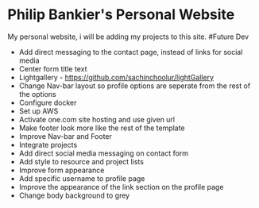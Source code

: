 # Philip Bankier's Personal Website
My personal website, i will be adding my projects to this site.
#Future Dev
* Add direct messaging to the contact page, instead of links for social media
* Center form title text
* Lightgallery - https://github.com/sachinchoolur/lightGallery
* Change Nav-bar layout so profile options are seperate from the rest of the options
* Configure docker 
* Set up AWS
* Activate one.com site hosting and use given url
* Make footer look more like the rest of the template
* Improve Nav-bar and Footer
* Integrate projects 
* Add direct social media messaging on contact form 
* Add style to resource and project lists
* Improve form appearance
* Add specific username to profile page
* Improve the appearance of the link section on the profile page
* Change body background to grey